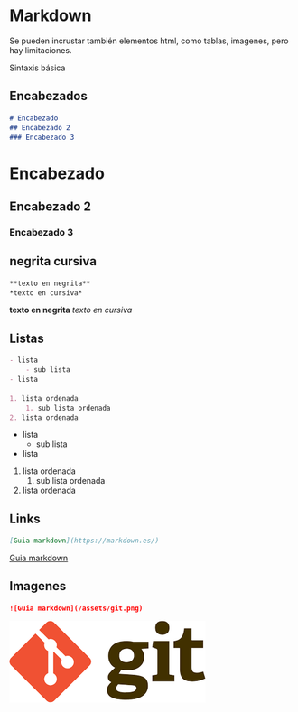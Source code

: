 # Markdown

Se pueden incrustar también elementos html, como tablas, imagenes, pero hay limitaciones.



Sintaxis básica

## Encabezados 

``` markdown
# Encabezado
## Encabezado 2
### Encabezado 3
```

# Encabezado
## Encabezado 2
### Encabezado 3


## negrita cursiva

``` markdown
**texto en negrita**
*texto en cursiva*
```
**texto en negrita**
*texto en cursiva*


## Listas

``` markdown
- lista
    - sub lista
- lista

1. lista ordenada
    1. sub lista ordenada
2. lista ordenada
```

- lista
    - sub lista
- lista

1. lista ordenada
    1. sub lista ordenada
2. lista ordenada


## Links
``` markdown
[Guia markdown](https://markdown.es/)
```
[Guia markdown](https://markdown.es/)



## Imagenes

``` markdown
![Guia markdown](/assets/git.png)
```
![Guia markdown](/assets/git.png)





